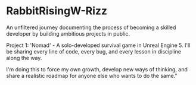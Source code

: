 # RabbitRisingW-Rizz
An unfiltered journey documenting the process of becoming a skilled developer by building ambitious projects in public.



Project 1: 'Nomad' - A solo-developed survival game in Unreal Engine 5. I'll be sharing every line of code, every bug, and every lesson in discipline along the way.



I'm doing this to force my own growth, develop new ways of thinking, and share a realistic roadmap for anyone else who wants to do the same."

